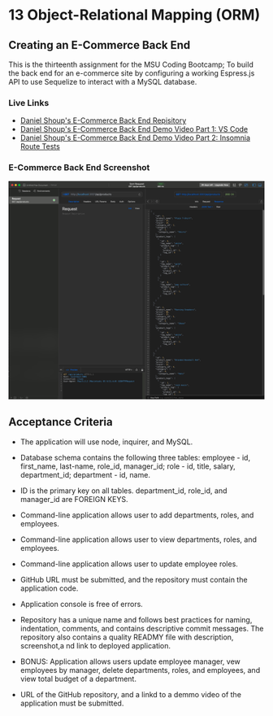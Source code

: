 
# 13 Object-Relational Mapping (ORM)

## Creating an E-Commerce Back End

This is the thirteenth assignment for the MSU Coding Bootcamp; To build the back end  for an e-commerce site by configuring a working Espress.js API to use Sequelize to interact with a MySQL database.


### Live Links
- [Daniel Shoup's E-Commerce Back End Repisitory](https://github.com/danshoup/e-commerce-backend)
- [Daniel Shoup's E-Commerce Back End Demo Video Part 1: VS Code](https://drive.google.com/file/d/15kASBcyVaj1ULiDYopa0ufxYTQJPUo1f/view)
- [Daniel Shoup's E-Commerce Back End Demo Video Part 2: Insomnia Route Tests](https://drive.google.com/file/d/1CWhmNc7IDB9744oKr5sk8264juaU3Frv/view)


### E-Commerce Back End Screenshot

![Application Screen Shot](./assets/backend_screenshot.png)


## Acceptance Criteria

- The application will use node, inquirer, and MySQL.

- Database schema contains the following three tables: employee - id, first_name, last-name, role_id, manager_id; role - id, title, salary, department_id; department - id, name.

- ID is the primary key on all tables. department_id, role_id, and manager_id are FOREIGN KEYS.

- Command-line application allows user to add departments, roles, and employees.

- Command-line application allows user to view departments, roles, and employees.

- Command-line application allows user to update employee roles.

- GitHub URL must be submitted, and the repository must contain the application code.

- Application console is free of errors.

- Repository has a unique name and follows best practices for naming, indentation, comments, and contains descriptive commit messages.  The repository also contains a quality READMY file with description, screenshot,a nd link to deployed application.

- BONUS: Application allows users update employee manager, vew employees by manager, delete departments, roles, and employees, and view total budget of a department.

- URL of the GitHub repository, and a linkd to a demmo video of the application must be submitted.


